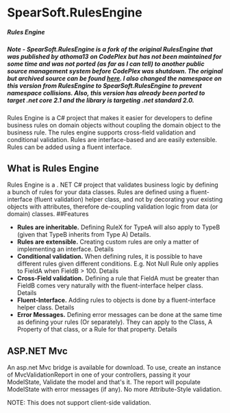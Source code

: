 # SpearSoft.RulesEngine  
##### Rules Engine

##### Note - SpearSoft.RulesEngine is a fork of the original RulesEngine that was published by athoma13 on CodePlex but has not been maintained for some time and was not ported (as far as I can tell) to another public source management system before CodePlex was shutdown.  The original but archived source can be found [here](https://archive.codeplex.com/?p=rulesengine).  I also changed the namespace on this version from RulesEngine to SpearSoft.RulesEngine to prevent namespace collisions. Also, this version has already been ported to target .net core 2.1 and the library is targeting .net standard 2.0. 

Rules Engine is a C# project that makes it easier for developers to define business rules on domain objects without coupling the domain object to the business rule. The rules engine supports cross-field validation and conditional validation. Rules are interface-based and are easily extensible. Rules can be added using a fluent interface.

## What is Rules Engine
Rules Engine is a . NET C# project that validates business logic by defining a bunch of rules for your data classes. Rules are defined using a fluent-interface (fluent validation) helper class, and not by decorating your existing objects with attributes, therefore de-coupling validation logic from data (or domain) classes.
##Features
  * __Rules are inheritable.__ Defining RuleX for TypeA will also apply to TypeB (given that TypeB inherits from Type A) Details.
  * __Rules are extensible.__ Creating custom rules are only a matter of implementing an interface. Details
  * __Conditional validation.__ When defining rules, it is possible to have different rules given different conditions. E.g. Not Null Rule only applies to FieldA when FieldB > 100. Details
  * __Cross-Field validation.__ Defining a rule that FieldA must be greater than FieldB comes very naturally with the fluent-interface helper class. Details
  * __Fluent-Interface.__ Adding rules to objects is done by a fluent-interface helper class. Details
  * __Error Messages.__ Defining error messages can be done at the same time as defining your rules (Or separately). They can apply to the Class, A Property of that class, or a Rule for that property. Details
## ASP.NET Mvc
An asp.net Mvc bridge is available for download. To use, create an instance of MvcValidationReport in one of your controllers, passing it your ModelState, Validate the model and that's it. The report will populate ModelState with error messages (if any). No more Attribute-Style validation.

NOTE: This does not support client-side validation.
